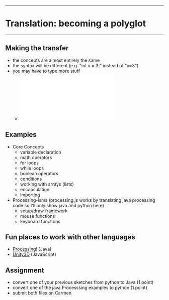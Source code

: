 --------------------------------
# Translation: becoming a polyglot
--------------------------------

## Making the transfer
- the concepts are almost entirely the same
- the syntax will be different (e.g. "int x = 3;" instead of "x=3")
- you may have to type more stuff
	- ![java vs python](pcad.py?page=13-translation/javaVsPython_moreTyping.png)

## Examples 
- Core Concepts
	- variable declaration
	- math operators
	- for loops
	- while loops
	- boolean operators
	- conditions 
	- working with arrays (lists)
	- encapsulation
	- importing
- Processing-isms (processing.js works by translating java processing code so I'll only show java and python here)
	- setup/draw framework
	- mouse functions
	- keyboard functions

## Fun places to work with other languages
- [Processing!](http://processing.org)  (Java)
- [Unity3D](http://unity3d.com) (JavaScript)

## Assignment
- convert one of your previous sketches from python to Java (1 point)
- convert one of the java Processsing examples to python (1 point)
- submit both files on Carmen
